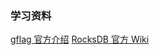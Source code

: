 ### 学习资料
[gflag 官方介绍](https://gflags.github.io/gflags/)
[RocksDB 官方 Wiki](https://github.com/facebook/rocksdb/wiki)